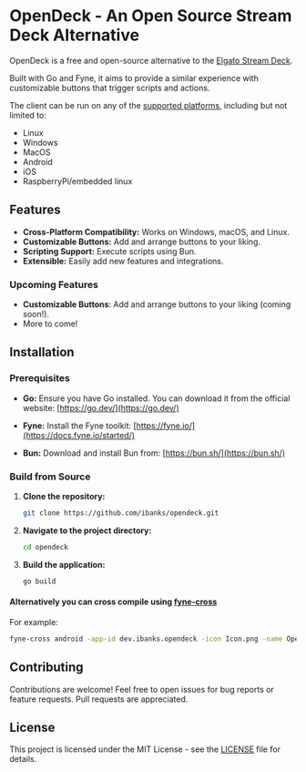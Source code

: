# OpenDeck - An Open Source Stream Deck Alternative

OpenDeck is a free and open-source alternative to the [Elgato Stream Deck](https://www.elgato.com/us/en/p/stream-deck-mk2-black).

Built with Go and Fyne, it aims to provide a similar experience with customizable buttons that trigger scripts and actions.

The client can be run on any of the [supported platforms](https://docs.fyne.io/started/cross-compiling.html), including but not limited to:

* Linux
* Windows
* MacOS
* Android
* iOS
* RaspberryPi/embedded linux

## Features

* **Cross-Platform Compatibility:** Works on Windows, macOS, and Linux.
* **Customizable Buttons:**  Add and arrange buttons to your liking.
* **Scripting Support:** Execute scripts using Bun.
* **Extensible:**  Easily add new features and integrations.

### Upcoming Features

* **Customizable Buttons**: Add and arrange buttons to your liking (coming soon!).
* More to come!

## Installation

### Prerequisites

* **Go:** Ensure you have Go installed. You can download it from the official website: [https://go.dev/](https://go.dev/)
* **Fyne:** Install the Fyne toolkit: [https://fyne.io/](https://docs.fyne.io/started/)

* **Bun:**  Download and install Bun from: [https://bun.sh/](https://bun.sh/)

### Build from Source

1. **Clone the repository:**

    ```bash
    git clone https://github.com/ibanks/opendeck.git
    ```

2. **Navigate to the project directory:**

    ```bash
    cd opendeck
    ```

3. **Build the application:**

    ```bash
    go build
    ```
    
#### Alternatively you can cross compile using [fyne-cross](https://docs.fyne.io/started/cross-compiling.html)

For example:

```bash
fyne-cross android -app-id dev.ibanks.opendeck -icon Icon.png -name OpenDeck
```

## Contributing

Contributions are welcome\! Feel free to open issues for bug reports or feature requests.
Pull requests are appreciated.

## License

This project is licensed under the MIT License - see the [LICENSE](LICENSE) file for details.
